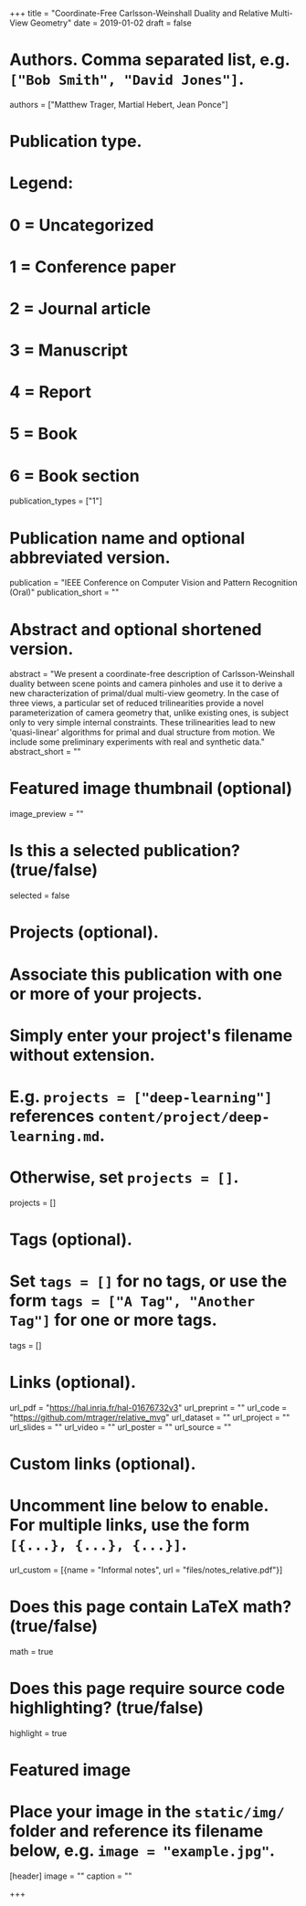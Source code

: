 +++
title = "Coordinate-Free Carlsson-Weinshall Duality and Relative Multi-View Geometry"
date = 2019-01-02
draft = false

# Authors. Comma separated list, e.g. `["Bob Smith", "David Jones"]`.
authors = ["Matthew Trager, Martial Hebert, Jean Ponce"]

# Publication type.
# Legend:
# 0 = Uncategorized
# 1 = Conference paper
# 2 = Journal article
# 3 = Manuscript
# 4 = Report
# 5 = Book
# 6 = Book section
publication_types = ["1"]

# Publication name and optional abbreviated version.
publication = "IEEE Conference on Computer Vision and Pattern Recognition (Oral)"
publication_short = ""

# Abstract and optional shortened version.
abstract = "We present a coordinate-free description of Carlsson-Weinshall duality between scene points and camera pinholes and use it to derive a new characterization of primal/dual multi-view geometry. In the case of three views, a particular set of reduced trilinearities provide a novel parameterization of camera geometry that, unlike existing ones, is subject only to very simple internal constraints. These trilinearities lead to new 'quasi-linear' algorithms for primal and dual structure from motion. We include some preliminary experiments with real and synthetic data."
abstract_short = ""

# Featured image thumbnail (optional)
image_preview = ""

# Is this a selected publication? (true/false)
selected = false

# Projects (optional).
#   Associate this publication with one or more of your projects.
#   Simply enter your project's filename without extension.
#   E.g. `projects = ["deep-learning"]` references `content/project/deep-learning.md`.
#   Otherwise, set `projects = []`.
projects = []

# Tags (optional).
#   Set `tags = []` for no tags, or use the form `tags = ["A Tag", "Another Tag"]` for one or more tags.
tags = []

# Links (optional).
url_pdf = "https://hal.inria.fr/hal-01676732v3"
url_preprint = ""
url_code = "https://github.com/mtrager/relative_mvg"
url_dataset = ""
url_project = ""
url_slides = ""
url_video = ""
url_poster = ""
url_source = ""

# Custom links (optional).
#   Uncomment line below to enable. For multiple links, use the form `[{...}, {...}, {...}]`.
url_custom = [{name = "Informal notes", url = "files/notes_relative.pdf"}]

# Does this page contain LaTeX math? (true/false)
math = true

# Does this page require source code highlighting? (true/false)
highlight = true

# Featured image
# Place your image in the `static/img/` folder and reference its filename below, e.g. `image = "example.jpg"`.
[header]
image = ""
caption = ""

+++
